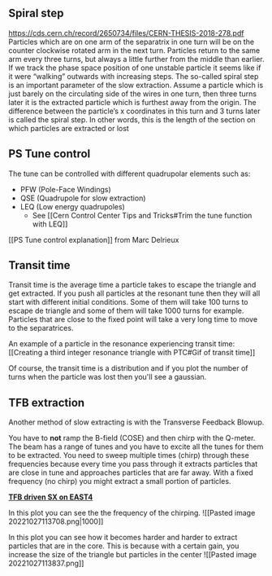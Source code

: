 
## Spiral step
https://cds.cern.ch/record/2650734/files/CERN-THESIS-2018-278.pdf
Particles which are on one arm of the separatrix in one turn will be on the counter clockwise rotated arm in the next turn. Particles return to the same arm every three turns, but always a little further from the middle than earlier. If we track the phase space position of one unstable particle it seems like if it were “walking” outwards with increasing steps. The so-called spiral step is an important parameter of the slow extraction. Assume a particle which is just barely on the circulating side of the wires in one turn, then three turns later it is the extracted particle which is furthest away from the origin. The difference between the particle’s x coordinates in this turn and 3 turns later is called the spiral step. In other words, this is the length of the section on which particles are extracted or lost

## PS Tune control

The tune can be controlled with different quadrupolar elements such as:

* PFW (Pole-Face Windings)
* QSE (Quadrupole for slow extraction)
* LEQ (Low energy quadrupoles)
	* See [[Cern Control Center Tips and Tricks#Trim the tune function with LEQ]]

[[PS Tune control explanation]] from Marc Delrieux

## Transit time

Transit time is the average time a particle takes to escape the triangle and get extracted. If you push all particles at the resonant tune then they will all start with different initial conditions. Some of them will take 100 turns to escape de triangle and some of them will take 1000 turns for example. Particles that are close to the fixed point will take a very long time to move to the separatrices.

An example of a particle in the resonance experiencing transit time: [[Creating a third integer resonance triangle with PTC#Gif of transit time]]

Of course, the transit time is a distribution and if you plot the number of turns when the particle was lost then you'll see a gaussian.

## TFB extraction

Another method of slow extracting is with the Transverse Feedback Blowup.

You have to **not** ramp the B-field (COSE) and then chirp with the Q-meter. The beam has a range of tunes and you have to excite all the tunes for them to be extracted. You need to sweep multiple times (chirp) through these frequencies because every time you pass through it extracts particles that are close in tune and approaches particles that are far away. With a fixed frequency (no chirp) you might extract a small portion of particles.

[**TFB driven SX on EAST4**](https://logbook.cern.ch/elogbook-server/GET/showEventInLogbook/3605176)

In this plot you can see the the frequency of the chirping.
![[Pasted image 20221027113708.png|1000]]


In this plot you can see how it becomes harder and harder to extract particles that are in the core. This is because with a certain gain, you increase the size of the triangle but particles in the center 
![[Pasted image 20221027113837.png]]